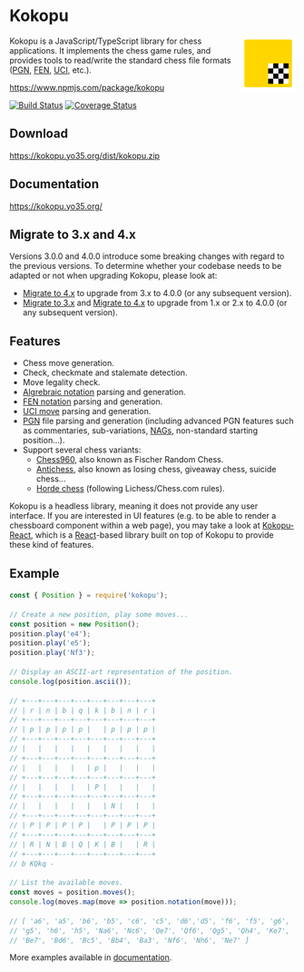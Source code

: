 Kokopu
======

<img align="right" width="96" height="96" src="graphics/logo.svg" />

Kokopu is a JavaScript/TypeScript library for chess applications.
It implements the chess game rules, and provides tools to read/write the standard chess file formats
([PGN](https://en.wikipedia.org/wiki/Portable_Game_Notation),
[FEN](https://en.wikipedia.org/wiki/Forsyth%E2%80%93Edwards_Notation),
[UCI](https://en.wikipedia.org/wiki/Universal_Chess_Interface),
etc.).

https://www.npmjs.com/package/kokopu

[![Build Status](https://github.com/yo35/kokopu/actions/workflows/main.yml/badge.svg)](https://github.com/yo35/kokopu/actions/workflows/main.yml)
[![Coverage Status](https://coveralls.io/repos/github/yo35/kokopu/badge.svg?branch=master)](https://coveralls.io/github/yo35/kokopu?branch=master)



Download
--------

https://kokopu.yo35.org/dist/kokopu.zip



Documentation
-------------

https://kokopu.yo35.org/



Migrate to 3.x and 4.x
----------------------

Versions 3.0.0 and 4.0.0 introduce some breaking changes with regard to the previous versions.
To determine whether your codebase needs to be adapted or not when upgrading Kokopu,
please look at:
- [Migrate to 4.x](https://kokopu.yo35.org/docs/current/pages/migrate_to_4.html) to upgrade from 3.x to 4.0.0 (or any subsequent version).
- [Migrate to 3.x](https://kokopu.yo35.org/docs/current/pages/migrate_to_3.html) and
[Migrate to 4.x](https://kokopu.yo35.org/docs/current/pages/migrate_to_4.html) to upgrade from 1.x or 2.x to 4.0.0 (or any subsequent version).



Features
--------

* Chess move generation.
* Check, checkmate and stalemate detection.
* Move legality check.
* [Algrebraic notation](https://en.wikipedia.org/wiki/Algebraic_notation_(chess)) parsing and generation. 
* [FEN notation](https://en.wikipedia.org/wiki/Forsyth%E2%80%93Edwards_Notation) parsing and generation.
* [UCI move](https://en.wikipedia.org/wiki/Universal_Chess_Interface) parsing and generation.
* [PGN](https://en.wikipedia.org/wiki/Portable_Game_Notation) file parsing and generation (including advanced PGN features
such as commentaries, sub-variations, [NAGs](https://en.wikipedia.org/wiki/Numeric_Annotation_Glyphs),
non-standard starting position...).
* Support several chess variants:
  - [Chess960](https://en.wikipedia.org/wiki/Chess960), also known as Fischer Random Chess.
  - [Antichess](https://en.wikipedia.org/wiki/Losing_chess), also known as losing chess, giveaway chess, suicide chess...
  - [Horde chess](https://en.wikipedia.org/wiki/Dunsany%27s_chess#Horde_chess) (following Lichess/Chess.com rules).

Kokopu is a headless library, meaning it does not provide any user interface.
If you are interested in UI features (e.g. to be able to render a chessboard component within a web page),
you may take a look at [Kokopu-React](https://www.npmjs.com/package/kokopu-react), which is a [React](https://reactjs.org/)-based library
built on top of Kokopu to provide these kind of features.



Example
-------

```javascript
const { Position } = require('kokopu');

// Create a new position, play some moves...
const position = new Position();
position.play('e4');
position.play('e5');
position.play('Nf3');

// Display an ASCII-art representation of the position.
console.log(position.ascii());

// +---+---+---+---+---+---+---+---+
// | r | n | b | q | k | b | n | r |
// +---+---+---+---+---+---+---+---+
// | p | p | p | p |   | p | p | p |
// +---+---+---+---+---+---+---+---+
// |   |   |   |   |   |   |   |   |
// +---+---+---+---+---+---+---+---+
// |   |   |   |   | p |   |   |   |
// +---+---+---+---+---+---+---+---+
// |   |   |   |   | P |   |   |   |
// +---+---+---+---+---+---+---+---+
// |   |   |   |   |   | N |   |   |
// +---+---+---+---+---+---+---+---+
// | P | P | P | P |   | P | P | P |
// +---+---+---+---+---+---+---+---+
// | R | N | B | Q | K | B |   | R |
// +---+---+---+---+---+---+---+---+
// b KQkq -

// List the available moves.
const moves = position.moves();
console.log(moves.map(move => position.notation(move)));

// [ 'a6', 'a5', 'b6', 'b5', 'c6', 'c5', 'd6','d5', 'f6', 'f5', 'g6',
// 'g5', 'h6', 'h5', 'Na6', 'Nc6', 'Qe7', 'Qf6', 'Qg5', 'Qh4', 'Ke7',
// 'Be7', 'Bd6', 'Bc5', 'Bb4', 'Ba3', 'Nf6', 'Nh6', 'Ne7' ]
```

More examples available in [documentation](https://kokopu.yo35.org/).
